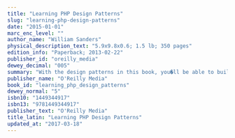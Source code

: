 ```yaml
---
title: "Learning PHP Design Patterns"
slug: "learning-php-design-patterns"
date: "2015-01-01"
marc_enc_level: ""
author_name: "William Sanders"
physical_description_text: "5.9x9.8x0.6; 1.5 lb; 350 pages"
edition_info: "Paperback; 2013-02-22"
publisher_id: "oreilly_media"
dewey_decimal: "005"
summary: "With the design patterns in this book, you�ll be able to build PHP applications much more efficiently. Learning PHP Design Patterns shows you how to use patterns through simple examples, and then demonstrates many of them in full-fledged working applications. You�ll learn patterns that help you connect PHP and MySQL, as well as several pattern categories that encapsulate object-oriented programming practices and concepts, such as polymorphism.These patterns allow you to adopt a more sophisticated programming style, focusing on language improvements introduced in PHP 5. You�ll also learn patterns that help you avoid common programming problems."
publisher_name: "O'Reilly Media"
book_id: "learning_php_design_patterns"
dewey_normal: "5"
isbn10: "1449344917"
isbn13: "9781449344917"
publisher_text: "O'Reilly Media"
title_latin: "Learning PHP Design Patterns"
updated_at: "2017-03-18"
---
```



